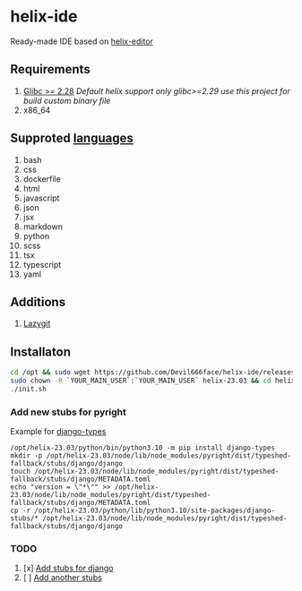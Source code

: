 # helix-ide
Ready-made IDE based on [helix-editor](https://helix-editor.com/)

## Requirements
1. [Glibc >= 2.28](https://github.com/Devil666face/helix-editor-for-custom-glib)
  _Default helix support only glibc>=2.29 use this project for build custom binary file_
3. x86_64

## Supproted [languages](https://github.com/helix-editor/helix/wiki/How-to-install-the-default-language-servers)
1. bash
2. css
3. dockerfile
4. html
5. javascript
6. json
7. jsx
8. markdown
9. python
10. scss
11. tsx
12. typescript
13. yaml

## Additions
1. [Lazygit](https://github.com/jesseduffield/lazygit)

## Installaton 
```bash
cd /opt && sudo wget https://github.com/Devil666face/helix-ide/releases/download/v05.12/helix-ide.tar.gz && sudo tar -xf helix-ide.tar.gz && sudo rm helix-ide.tar.gz
sudo chown -R `YOUR_MAIN_USER`:`YOUR_MAIN_USER` helix-23.03 && cd helix-23.03
./init.sh
```
### Add new stubs for pyright
Example for [django-types](https://pypi.org/project/django-types/)
```
/opt/helix-23.03/python/bin/python3.10 -m pip install django-types
mkdir -p /opt/helix-23.03/node/lib/node_modules/pyright/dist/typeshed-fallback/stubs/django/django
touch /opt/helix-23.03/node/lib/node_modules/pyright/dist/typeshed-fallback/stubs/django/METADATA.toml
echo "version = \"*\"" >> /opt/helix-23.03/node/lib/node_modules/pyright/dist/typeshed-fallback/stubs/django/METADATA.toml
cp -r /opt/helix-23.03/python/lib/python3.10/site-packages/django-stubs/* /opt/helix-23.03/node/lib/node_modules/pyright/dist/typeshed-fallback/stubs/django/django
```

### TODO
1. [x] [Add stubs for django](https://pypi.org/project/django-types/)
2. [ ] [Add another stubs](https://github.com/typeddjango/awesome-python-typing)

